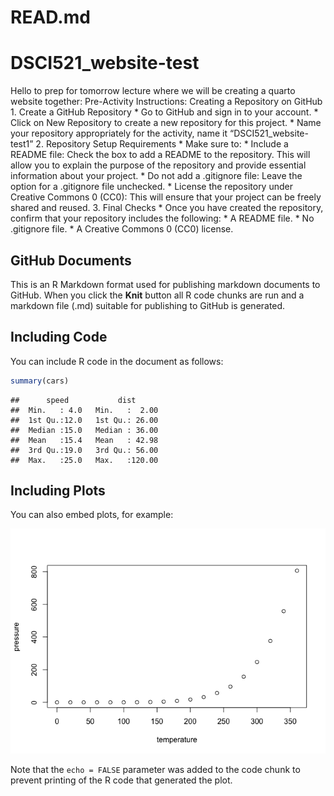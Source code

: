 READ.md
================

# DSCI521_website-test

Hello to prep for tomorrow lecture where we will be creating a quarto
website together: Pre-Activity Instructions: Creating a Repository on
GitHub 1. Create a GitHub Repository \* Go to GitHub and sign in to your
account. \* Click on New Repository to create a new repository for this
project. \* Name your repository appropriately for the activity, name it
“DSCI521_website-test1” 2. Repository Setup Requirements \* Make sure
to: \* Include a README file: Check the box to add a README to the
repository. This will allow you to explain the purpose of the repository
and provide essential information about your project. \* Do not add a
.gitignore file: Leave the option for a .gitignore file unchecked. \*
License the repository under Creative Commons 0 (CC0): This will ensure
that your project can be freely shared and reused. 3. Final Checks \*
Once you have created the repository, confirm that your repository
includes the following: \* A README file. \* No .gitignore file. \* A
Creative Commons 0 (CC0) license.

## GitHub Documents

This is an R Markdown format used for publishing markdown documents to
GitHub. When you click the **Knit** button all R code chunks are run and
a markdown file (.md) suitable for publishing to GitHub is generated.

## Including Code

You can include R code in the document as follows:

``` r
summary(cars)
```

    ##      speed           dist       
    ##  Min.   : 4.0   Min.   :  2.00  
    ##  1st Qu.:12.0   1st Qu.: 26.00  
    ##  Median :15.0   Median : 36.00  
    ##  Mean   :15.4   Mean   : 42.98  
    ##  3rd Qu.:19.0   3rd Qu.: 56.00  
    ##  Max.   :25.0   Max.   :120.00

## Including Plots

You can also embed plots, for example:

![](README_files/figure-gfm/pressure-1.png)<!-- -->

Note that the `echo = FALSE` parameter was added to the code chunk to
prevent printing of the R code that generated the plot.
